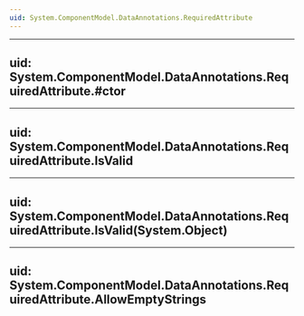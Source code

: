 ```yaml
---
uid: System.ComponentModel.DataAnnotations.RequiredAttribute
---
```


---
uid: System.ComponentModel.DataAnnotations.RequiredAttribute.#ctor
---

---
uid: System.ComponentModel.DataAnnotations.RequiredAttribute.IsValid
---

---
uid: System.ComponentModel.DataAnnotations.RequiredAttribute.IsValid(System.Object)
---

---
uid: System.ComponentModel.DataAnnotations.RequiredAttribute.AllowEmptyStrings
---

